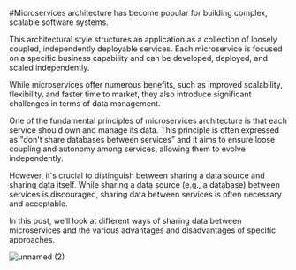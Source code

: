 #Microservices architecture has become popular for building complex, scalable software systems.

This architectural style structures an application as a collection of loosely coupled, independently deployable services. Each microservice is focused on a specific business capability and can be developed, deployed, and scaled independently.

While microservices offer numerous benefits, such as improved scalability, flexibility, and faster time to market, they also introduce significant challenges in terms of data management.

One of the fundamental principles of microservices architecture is that each service should own and manage its data. This principle is often expressed as "don't share databases between services” and it aims to ensure loose coupling and autonomy among services, allowing them to evolve independently. 

However, it's crucial to distinguish between sharing a data source and sharing data itself. While sharing a data source (e.g., a database) between services is discouraged, sharing data between services is often necessary and acceptable.

In this post, we’ll look at different ways of sharing data between microservices and the various advantages and disadvantages of specific approaches.

![unnamed (2)](https://github.com/user-attachments/assets/4c04e1a4-fe91-4f19-ae5c-2e1efbd9185e)
